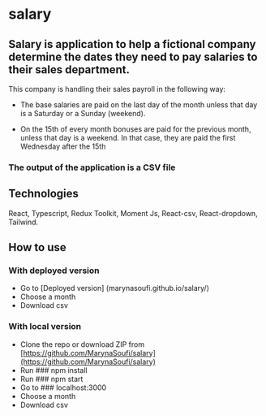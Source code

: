 # salary

## Salary is application to help a fictional company determine the dates they need to pay salaries to their sales department.

This company is handling their sales payroll in the following way:

-   The base salaries are paid on the last day of the month unless that day is a
    Saturday or a Sunday (weekend).

-   On the 15th of every month bonuses are paid for the previous month, unless
    that day is a weekend. In that case, they are paid the first Wednesday after
    the 15th

### The output of the application is a CSV file

## Technologies

React, Typescript, Redux Toolkit, Moment Js, React-csv, React-dropdown, Tailwind.

## How to use

### With deployed version

-   Go to [Deployed version] (marynasoufi.github.io/salary/)
-   Choose a month
-   Download csv

### With local version

-   Clone the repo or download ZIP from [https://github.com/MarynaSoufi/salary](https://github.com/MarynaSoufi/salary)
-   Run ### npm install
-   Run ### npm start
-   Go to ### localhost:3000
-   Choose a month
-   Download csv

